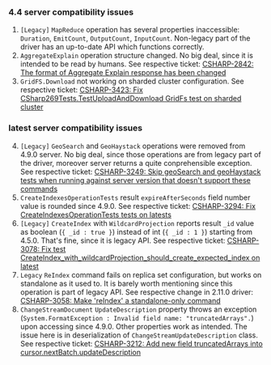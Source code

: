 ### 4.4 server compatibility issues

1. `[Legacy]` `MapReduce` operation has several properties inaccessible: `Duration`, `EmitCount`, `OutputCount`, `InputCount`. Non-legacy part of the driver has an up-to-date API which functions correctly.
2. `AggregateExplain` operation structure changed. No big deal, since it is intended to be read by humans. See respective ticket: [CSHARP-2842: The format of Aggregate Explain response has been changed](https://jira.mongodb.org/browse/CSHARP-2842)
3. `GridFS.Download` not working on sharded cluster configuration. See respective ticket: [CSHARP-3423: Fix CSharp269Tests.TestUploadAndDownload GridFs test on sharded cluster](https://jira.mongodb.org/browse/CSHARP-3423)

### latest server compatibility issues

4. `[Legacy]` `GeoSearch` and `GeoHaystack` operations were removed from 4.9.0 server. No big deal, since those operations are from legacy part of the driver, moreover server returns a quite conprehensible exception. See respective ticket: [CSHARP-3249: Skip geoSearch and geoHaystack tests when running against server version that doesn't support these commands](https://jira.mongodb.org/browse/CSHARP-3249)
5. `CreateIndexesOperationTests` result `expireAfterSeconds` field number value is rounded since 4.9.0. See respective ticket: [CSHARP-3294: Fix CreateIndexesOperationTests tests on latests](https://jira.mongodb.org/browse/CSHARP-3294)
6. `[Legacy]` `CreateIndex` with `WildcardProjection` reports result `_id` value as boolean (`{ _id : true }`) instead of int (`{ _id : 1 }`) starting from 4.5.0. That's fine, since it is legacy API. See respective ticket: [CSHARP-3078: Fix test CreateIndex_with_wildcardProjection_should_create_expected_index on latest](https://jira.mongodb.org/browse/CSHARP-3078)
7. ```Legacy``` `ReIndex` command fails on replica set configuration, but works on standalone as it used to. It is barely worth mentioning since this operation is part of legacy API. See respective change in 2.11.0 driver: [CSHARP-3058: Make 'reIndex' a standalone-only command](https://jira.mongodb.org/browse/CSHARP-3058)
8. `ChangeStreamDocument` `UpdateDescription` property throws an exception (`System.FormatException : Invalid field name: "truncatedArrays".`) upon accessing since 4.9.0. Other properties work as intended. The issue here is in deserialization of `ChangeStreamUpdateDescription` class. See respective ticket: [CSHARP-3212: Add new field truncatedArrays into cursor.nextBatch.updateDescription](https://jira.mongodb.org/browse/CSHARP-3212)
